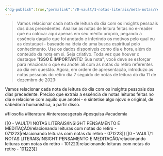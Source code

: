 ```yaml
---
{"dg-publish":true,"permalink":"/0-vault/1-notas-literais/meta-notas/relacionando-leituras-com-notas-do-retiro-111223/","tags":["filosofia","literatura","interessesgerais","pesquisa","academia"],"dgHomeLink":true,"dgShowLocalGraph":true,"dgShowFileTree":true,"dgEnableSearch":true,"noteIcon":""}
---
```


> Vamos relacionar cada nota de leitura do dia com os insights pessoais dos dias precedentes. Analise as notas de leitura feitas no e-reader que eu colocar aqui apenas em seu mérito próprio, pegando a essência daquilo que foi anotado e inferindo os motivos pelo qual eu as destaquei - baseado na ideia de uma busca espiritual pelo conhecimento. Use os dados disponíveis como dia e hora, além do conteúdo da nota em si. Seja criativo. Toda vez que houver o destaque "**ISSO É IMPORTANTE:** Sua nota", você deve se esforçar para relacionar o que eu anotei ali com as notas do retiro referentes ao dia em questão. Agora, em ordem de apresentação, introduzo as notas pessoais do retiro dia 7 seguido de notas de leitura do dia 11 de dezembro de 2023:

Vamos relacionar cada nota de leitura do dia com os insights pessoais dos dias precedente. Preciso que extraia a essência de notas  leituras feitas no dia e relacione com aquilo que anotei - e sintetise algo njovo e original, de sabedoria humanística, a partir disso.

#filosofia
#literatura
#interessesgerais
#pesquisa
#academia


[[0 - VAULT/1 NOTAS LITERAIS/INSIGHT PENSAMENTO E MEDITAÇÃO/relacionando leituras com notas do retiro - 071223\|relacionando leituras com notas do retiro - 071223]]
[[0 - VAULT/1 NOTAS LITERAIS/INSIGHT PENSAMENTO E MEDITAÇÃO/relacionando leituras com notas do retiro - 101223\|relacionando leituras com notas do retiro - 101223]]